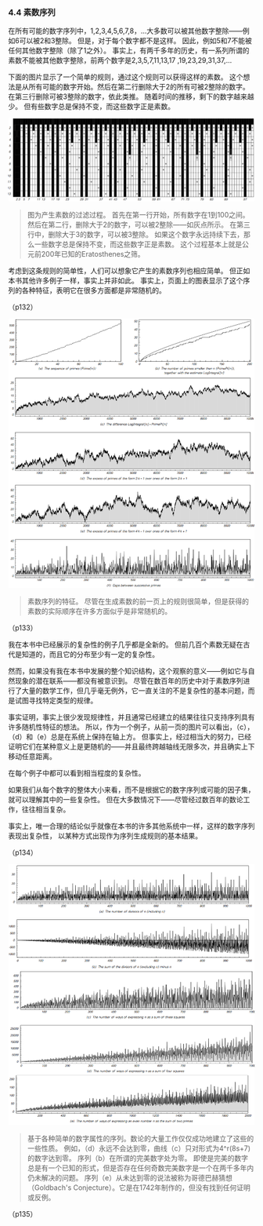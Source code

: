 ### 4.4  素数序列

在所有可能的数字序列中，1,2,3,4,5,6,7,8，...大多数可以被其他数字整除——例如6可以被2和3整除。
但是，对于每个数字都不是这样。
因此，例如5和7不能被任何其他数字整除（除了1之外）。
事实上，有两千多年的历史，有一系列所谓的素数不能被其他数字整除，前两个数字是2,3,5,7,11,13,17 ,19,23,29,31,37,...

下面的图片显示了一个简单的规则，通过这个规则可以获得这样的素数。
这个想法是从所有可能的数字开始。然后在第二行删除大于2的所有可被2整除的数字。
在第三行删除可被3整除的数字，依此类推。 随着时间的推移，剩下的数字越来越少。 
但有些数字总是保持不变，而这些数字正是素数。

![](assets/p132.png)
>图为产生素数的过滤过程。
首先在第一行开始，所有数字在1到100之间。
然后在第二行，删除大于2的数字，可以被2整除——如灰点所示。
在第三行中，删除大于3的数字，可以被3整除。
如果这个数字永远持续下去，那么一些数字总是保持不变，而这些数字正是素数。
这个过程基本上就是公元前200年已知的Eratosthenes之筛。


考虑到这条规则的简单性，人们可以想象它产生的素数序列也相应简单。
但正如本书其他许多例子一样，事实上并非如此。
事实上，页面上的图表显示了这个序列的各种特征，表明它在很多方面都是非常随机的。

（p132）

![](assets/p133.png)
>素数序列的特征。 尽管在生成素数的前一页上的规则很简单，但是获得的素数的实际顺序在许多方面似乎是非常随机的。

（p133）

我在本书中已经展示的复杂性的例子几乎都是全新的。
但前几百个素数无疑在古代是知道的，而且它的分布至少有一定的复杂性。

然而，如果没有我在本书中发展的整个知识结构，这个观察的意义——例如它与自然现象的潜在联系——都没有被意识到。
尽管在数百年的历史中对于素数序列进行了大量的数学工作，但几乎毫无例外，它一直关注的不是复杂性的基本问题，而是试图寻找特定类型的规律。

事实证明，事实上很少发现规律性，并且通常已经建立的结果往往只支持序列具有许多随机性特征的想法。
所以，作为一个例子，从前一页的图片可以看出，（c），（d）和（e）总是在系统上保持在轴上方。
但事实上，经过相当大的努力，已经证明它们在某种意义上是更随机的——并且最终跨越轴线无限多次，并且确实上下移动任意距离。

在每个例子中都可以看到相当程度的复杂性。

如果我们从每个数字的整体大小来看，而不是根据它的数字序列或可能的因子集，就可以理解其中的一些复杂性。
但在大多数情况下——尽管经过数百年的数论工作，往往相当复杂。

事实上，唯一合理的结论似乎就像在本书的许多其他系统中一样，这样的数字序列表现出复杂性，
以某种方式出现作为序列生成规则的基本结果。

（p134）

![](assets/p135.png)
>基于各种简单的数字属性的序列。数论的大量工作仅仅成功地建立了这些的一些性质。
例如，（d）永远不会达到零，曲线（c）只对形式为4^r(8s+7)的数字达到零。
序列（b）在所谓的完美数字处为零。
即使是完美的数字总是有一个已知的形式，但是否存在任何奇数完美数字是一个在两千多年内仍未解决的问题。
序列（e）从未达到零的说法被称为哥德巴赫猜想（Goldbach's Conjecture）。它是在1742年制作的，但没有找到任何证明或反例。

（p135）
